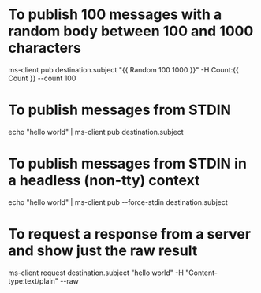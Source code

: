 # To publish 100 messages with a random body between 100 and 1000 characters
ms-client pub destination.subject "{{ Random 100 1000 }}" -H Count:{{ Count }} --count 100

# To publish messages from STDIN
echo "hello world" | ms-client pub destination.subject

# To publish messages from STDIN in a headless (non-tty) context
echo "hello world" | ms-client pub --force-stdin destination.subject

# To request a response from a server and show just the raw result
ms-client request destination.subject "hello world" -H "Content-type:text/plain" --raw
